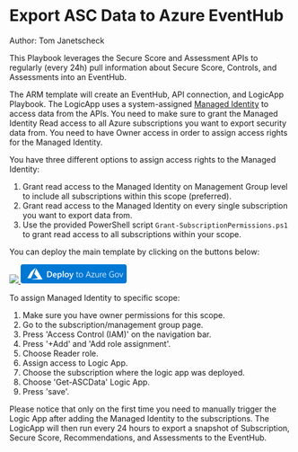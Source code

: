 # Export ASC Data to Azure EventHub
Author: Tom Janetscheck

This Playbook leverages the Secure Score and Assessment APIs to regularly (every 24h) pull information about Secure Score, Controls, and Assessments into an EventHub.

The ARM template will create an EventHub, API connection, and LogicApp Playbook. The LogicApp uses a system-assigned [Managed Identity](https://docs.microsoft.com/en-us/azure/active-directory/managed-identities-azure-resources/overview) to access data from the APIs. You need to make sure to grant the Managed Identity Read access to all Azure subscriptions you want to export security data from. You need to have Owner access in order to assign access rights for the Managed Identity.

You have three different options to assign access rights to the Managed Identity:

1. Grant read access to the Managed Identity on Management Group level to include all subscriptions within this scope (preferred).
2. Grant read access to the Managed Identity on every single subscription you want to export data from.
3. Use the provided PowerShell script `Grant-SubscriptionPermissions.ps1` to grant read access to all subscriptions within your scope.

You can deploy the main template by clicking on the buttons below:

<a href="https://portal.azure.com/#create/Microsoft.Template/uri/https%3A%2F%2Fraw.githubusercontent.com%2FAzure%2FAzure-Security-Center%2Fmaster%2FWorkflow%2520automation%2FExport-ASCDataToEventHub%2Fazuredeploy.json" target="_blank">
    <img src="https://aka.ms/deploytoazurebutton"/>
</a>
<a href="https://portal.azure.us/#create/Microsoft.Template/uri/https%3A%2F%2Fraw.githubusercontent.com%2FAzure%2FAzure-Security-Center%2Fmaster%2FWorkflow%2520automation%2FExport-ASCDataToEventHub%2Fazuredeploy.json" target="_blank">
<img src="https://raw.githubusercontent.com/Azure/azure-quickstart-templates/master/1-CONTRIBUTION-GUIDE/images/deploytoazuregov.png"/>
</a> 

To assign Managed Identity to specific scope:
1. Make sure you have owner permissions for this scope.
2. Go to the subscription/management group page.
3. Press 'Access Control (IAM)' on the navigation bar.
4. Press '+Add' and 'Add role assignment'.
5. Choose Reader role.
6. Assign access to Logic App.
7. Choose the subscription where the logic app was deployed.
8. Choose 'Get-ASCData' Logic App.
9. Press 'save'.

Please notice that only on the first time you need to manually trigger the Logic App after adding the Managed Identity to the subscriptions. The LogicApp will then run every 24 hours to export a snapshot of Subscription, Secure Score, Recommendations, and Assessments to the EventHub.